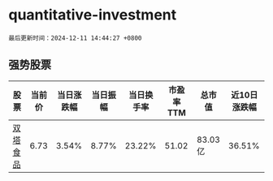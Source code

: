 # quantitative-investment

`最后更新时间：2024-12-11 14:44:27 +0800`

## 强势股票

|股票|当前价|当日涨跌幅|当日振幅|当日换手率|市盈率TTM|总市值|近10日涨跌幅|
|----|----|----|----|----|----|----|----|
|[双塔食品](https://xueqiu.com/S/SZ002481)|6.73|3.54%|8.77%|23.22%|51.02|83.03亿|36.51%|
